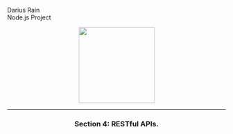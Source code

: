 <p>Darius Rain
  <br>
Node.js Project</p>
<div align="center" height="20px">
<img width="175px" src="https://cdn.freebiesupply.com/logos/large/2x/nodejs-1-logo-png-transparent.png">
</div>
<hr>

<div align="center">
  <h3>Section 4: RESTful APIs.</h3>
</div>


